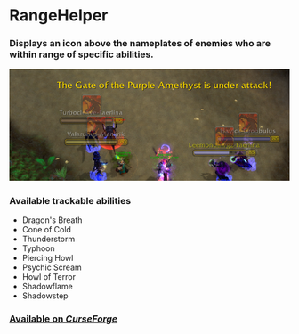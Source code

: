# RangeHelper
### Displays an icon above the nameplates of enemies who are within range of specific abilities.

![Image Description](./assets/DB_nameplates.png)

### Available trackable abilities
- Dragon's Breath
- Cone of Cold
- Thunderstorm
- Typhoon
- Piercing Howl
- Psychic Scream
- Howl of Terror
- Shadowflame
- Shadowstep

### [Available on _CurseForge_](https://www.curseforge.com/wow/addons/rangehelper)
